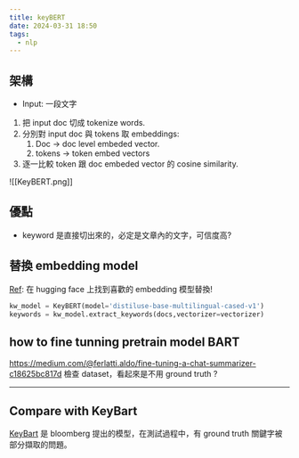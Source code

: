 ```yaml
---
title: keyBERT
date: 2024-03-31 18:50
tags:
  - nlp
---
```

## 架構
- Input: 一段文字
1. 把 input doc 切成 tokenize words. 
2. 分別對 input doc 與 tokens 取 embeddings: 
	1. Doc -> doc level embeded vector. 
	2. tokens -> token embed vectors 
3. 逐一比較 token 跟 doc embeded vector 的 cosine similarity. 

![[KeyBERT.png]]
## 優點
- keyword 是直接切出來的，必定是文章內的文字，可信度高? 

## 替換 embedding model 
[Ref](https://tako-analytics.com/2023-06-19-how-to-extract-keywords-from-traditional-chinese-articles-in-nlp/#): 在 hugging face 上找到喜歡的 embedding 模型替換! 
```python
kw_model = KeyBERT(model='distiluse-base-multilingual-cased-v1')
keywords = kw_model.extract_keywords(docs,vectorizer=vectorizer)
```

## how to fine tunning pretrain model BART
https://medium.com/@ferlatti.aldo/fine-tuning-a-chat-summarizer-c18625bc817d
檢查 dataset，看起來是不用 ground truth ? 

---

## Compare with KeyBart
[KeyBart](https://huggingface.co/bloomberg/KeyBART?text=Hi+Hank%2C+%0D%0AIn+m12334%2Ftest%2Flayout%2C+connection+path+cannot+be+created+when+drag%2C+but+can+be+created+with+click.+%0D%0A---%0D%0AThe+root+cause+is+because+point+mode+filter+the+connetikon+path%2C+but+DnD+mode+doesn%27t.+%0D%0Athe+related+rule+is+maxOutSeq.) 是 bloomberg 提出的模型，在測試過程中，有 ground truth 關鍵字被部分擷取的問題。

